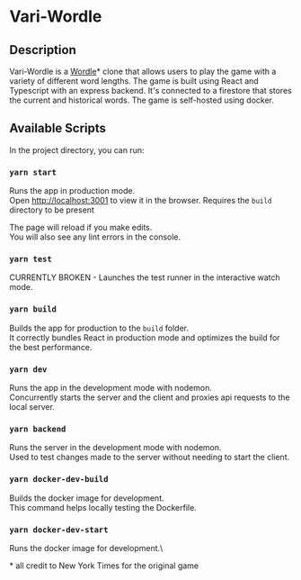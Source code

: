 # Vari-Wordle

## Description
Vari-Wordle is a [Wordle](https://www.nytimes.com/games/wordle/index.html)* clone that allows users to play the game with a variety of different word lengths. The game is built using React and Typescript with an express backend. It's connected to a firestore that stores the current and historical words. The game is self-hosted using docker.

## Available Scripts
In the project directory, you can run:

### `yarn start`

Runs the app in production mode.\
Open [http://localhost:3001](http://localhost:3001) to view it in the browser. Requires the `build` directory to be present

The page will reload if you make edits.\
You will also see any lint errors in the console.

### `yarn test`

CURRENTLY BROKEN - Launches the test runner in the interactive watch mode.

### `yarn build`

Builds the app for production to the `build` folder.\
It correctly bundles React in production mode and optimizes the build for the best performance.

### `yarn dev`

Runs the app in the development mode with nodemon.\
Concurrently starts the server and the client and proxies api requests to the local server.

### `yarn backend`

Runs the server in the development mode with nodemon.\
Used to test changes made to the server without needing to start the client.

### `yarn docker-dev-build`

Builds the docker image for development.\
This command helps locally testing the Dockerfile.

### `yarn docker-dev-start`

Runs the docker image for development.\

\* all credit to New York Times for the original game
